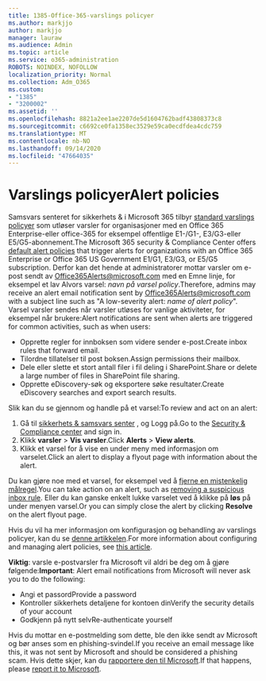 ```yaml
---
title: 1385-Office-365-varslings policyer
ms.author: markjjo
author: markjjo
manager: lauraw
ms.audience: Admin
ms.topic: article
ms.service: o365-administration
ROBOTS: NOINDEX, NOFOLLOW
localization_priority: Normal
ms.collection: Adm_O365
ms.custom:
- "1385"
- "3200002"
ms.assetid: ''
ms.openlocfilehash: 8821a2ee1ae2207de5d1604762badf43808373c8
ms.sourcegitcommit: c6692ce0fa1358ec3529e59ca0ecdfdea4cdc759
ms.translationtype: MT
ms.contentlocale: nb-NO
ms.lasthandoff: 09/14/2020
ms.locfileid: "47664035"
---
```

# <a name="alert-policies"></a><span data-ttu-id="bfccd-102">Varslings policyer</span><span class="sxs-lookup"><span data-stu-id="bfccd-102">Alert policies</span></span>

<span data-ttu-id="bfccd-103">Samsvars senteret for sikkerhets & i Microsoft 365 tilbyr [standard varslings policyer](https://docs.microsoft.com/microsoft-365/compliance/alert-policies#default-alert-policies) som utløser varsler for organisasjoner med en Office 365 Enterprise-eller office-365 for eksempel offentlige E1-/G1-, E3/G3-eller E5/G5-abonnement.</span><span class="sxs-lookup"><span data-stu-id="bfccd-103">The Microsoft 365 security & Compliance Center offers [default alert policies](https://docs.microsoft.com/microsoft-365/compliance/alert-policies#default-alert-policies) that trigger alerts for organizations with an Office 365 Enterprise or Office 365 US Government E1/G1, E3/G3, or E5/G5 subscription.</span></span> <span data-ttu-id="bfccd-104">Derfor kan det hende at administratorer mottar varsler om e-post sendt av Office365Alerts@microsoft.com med en Emne linje, for eksempel et lav Alvors varsel: *navn på varsel policy*.</span><span class="sxs-lookup"><span data-stu-id="bfccd-104">Therefore, admins may receive an alert email notification sent by Office365Alerts@microsoft.com with a subject line such as "A low-severity alert: *name of alert policy*".</span></span> <span data-ttu-id="bfccd-105">Varsel varsler sendes når varsler utløses for vanlige aktiviteter, for eksempel når brukere:</span><span class="sxs-lookup"><span data-stu-id="bfccd-105">Alert notifications are sent when alerts are triggered for common activities, such as when users:</span></span>

- <span data-ttu-id="bfccd-106">Opprette regler for innboksen som videre sender e-post.</span><span class="sxs-lookup"><span data-stu-id="bfccd-106">Create inbox rules that forward email.</span></span>
- <span data-ttu-id="bfccd-107">Tilordne tillatelser til post boksen.</span><span class="sxs-lookup"><span data-stu-id="bfccd-107">Assign permissions their mailbox.</span></span>
- <span data-ttu-id="bfccd-108">Dele eller slette et stort antall filer i fil deling i SharePoint.</span><span class="sxs-lookup"><span data-stu-id="bfccd-108">Share or delete a large number of files in SharePoint file sharing.</span></span>
- <span data-ttu-id="bfccd-109">Opprette eDiscovery-søk og eksportere søke resultater.</span><span class="sxs-lookup"><span data-stu-id="bfccd-109">Create eDiscovery searches and export search results.</span></span>

<span data-ttu-id="bfccd-110">Slik kan du se gjennom og handle på et varsel:</span><span class="sxs-lookup"><span data-stu-id="bfccd-110">To review and act on an alert:</span></span>

1. <span data-ttu-id="bfccd-111">Gå til [sikkerhets & samsvars senter](https://protection.office.com) , og Logg på.</span><span class="sxs-lookup"><span data-stu-id="bfccd-111">Go to the [Security & Compliance center](https://protection.office.com) and sign in.</span></span>
2. <span data-ttu-id="bfccd-112">Klikk **varsler**  >  **Vis varsler**.</span><span class="sxs-lookup"><span data-stu-id="bfccd-112">Click **Alerts** > **View alerts**.</span></span>
3. <span data-ttu-id="bfccd-113">Klikk et varsel for å vise en under meny med informasjon om varselet.</span><span class="sxs-lookup"><span data-stu-id="bfccd-113">Click an alert to display a flyout page with information about the alert.</span></span>

<span data-ttu-id="bfccd-114">Du kan gjøre noe med et varsel, for eksempel ved å [fjerne en mistenkelig målregel](https://docs.microsoft.com/microsoft-365/security/office-365-security/responding-to-a-compromised-email-account).</span><span class="sxs-lookup"><span data-stu-id="bfccd-114">You can take action on an alert, such as [removing a suspicious inbox rule](https://docs.microsoft.com/microsoft-365/security/office-365-security/responding-to-a-compromised-email-account).</span></span> <span data-ttu-id="bfccd-115">Eller du kan ganske enkelt lukke varselet ved å klikke på **løs** på under menyen varsel.</span><span class="sxs-lookup"><span data-stu-id="bfccd-115">Or you can simply close the alert by clicking **Resolve** on the alert flyout page.</span></span>

<span data-ttu-id="bfccd-116">Hvis du vil ha mer informasjon om konfigurasjon og behandling av varslings policyer, kan du se  [denne artikkelen](https://docs.microsoft.com/microsoft-365/compliance/alert-policies).</span><span class="sxs-lookup"><span data-stu-id="bfccd-116">For more information about configuring and managing alert policies, see  [this article](https://docs.microsoft.com/microsoft-365/compliance/alert-policies).</span></span>

<span data-ttu-id="bfccd-117">**Viktig**: varsle e-postvarsler fra Microsoft vil aldri be deg om å gjøre følgende:</span><span class="sxs-lookup"><span data-stu-id="bfccd-117">**Important**: Alert email notifications from Microsoft will never ask you to do the following:</span></span>

- <span data-ttu-id="bfccd-118">Angi et passord</span><span class="sxs-lookup"><span data-stu-id="bfccd-118">Provide a password</span></span>
- <span data-ttu-id="bfccd-119">Kontroller sikkerhets detaljene for kontoen din</span><span class="sxs-lookup"><span data-stu-id="bfccd-119">Verify the security details of your account</span></span>
- <span data-ttu-id="bfccd-120">Godkjenn på nytt selv</span><span class="sxs-lookup"><span data-stu-id="bfccd-120">Re-authenticate yourself</span></span>

<span data-ttu-id="bfccd-121">Hvis du mottar en e-postmelding som dette, ble den ikke sendt av Microsoft og bør anses som en phishing-svindel.</span><span class="sxs-lookup"><span data-stu-id="bfccd-121">If you receive an email message like this, it was not sent by Microsoft and should be considered a phishing scam.</span></span> <span data-ttu-id="bfccd-122">Hvis dette skjer, kan du [rapportere den til Microsoft](https://docs.microsoft.com/microsoft-365/security/office-365-security/report-junk-email-and-phishing-scams-in-outlook-on-the-web-eop).</span><span class="sxs-lookup"><span data-stu-id="bfccd-122">If that happens, please [report it to Microsoft](https://docs.microsoft.com/microsoft-365/security/office-365-security/report-junk-email-and-phishing-scams-in-outlook-on-the-web-eop).</span></span>